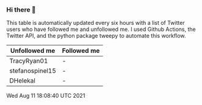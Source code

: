 ### Hi there 👋

This table is automatically updated every six hours with a list of Twitter users who have followed me and unfollowed me. I used Github Actions, the Twitter API, and the python package tweepy to automate this workflow.

| Unfollowed me |  Followed me |
| --- | --- |
|TracyRyan01|-|
|stefanospinel15|-|
|DHelekal|-|
Wed Aug 11 18:08:40 UTC 2021

